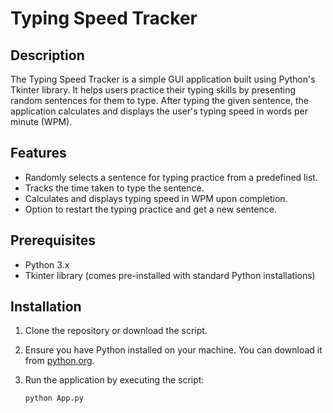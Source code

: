 # Typing Speed Tracker

## Description

The Typing Speed Tracker is a simple GUI application built using Python's Tkinter library. It helps users practice their typing skills by presenting random sentences for them to type. After typing the given sentence, the application calculates and displays the user's typing speed in words per minute (WPM).

## Features

- Randomly selects a sentence for typing practice from a predefined list.
- Tracks the time taken to type the sentence.
- Calculates and displays typing speed in WPM upon completion.
- Option to restart the typing practice and get a new sentence.

## Prerequisites

- Python 3.x
- Tkinter library (comes pre-installed with standard Python installations)

## Installation

1. Clone the repository or download the script.
2. Ensure you have Python installed on your machine. You can download it from [python.org](https://www.python.org/downloads/).
3. Run the application by executing the script:

   ```bash
   python App.py
